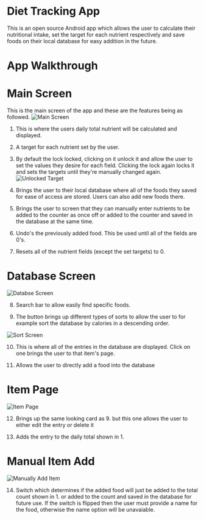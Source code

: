 # Diet Tracking App

This is an open source Android app which allows the user to calculate their nutritional intake, set the target for each nutrient respectively and save foods on their local database for easy addition in the future.   

# App Walkthrough

# Main Screen

This is the main screen of the app and these are the features being as followed. 
![Main Screen](https://github.com/MichaelWoj/DietApp/assets/43684434/01e6c5ef-be2e-4549-bc86-32d63661fe4f)

1. This is where the users daily total nutrient will be calculated and displayed.

2. A target for each nutrient set by the user.

3. By default the lock locked, clicking on it unlock it and allow the user to set the values they desire for each field. Clicking the lock again locks it and sets the targets until they're manually changed again. ![Unlocked Target](https://github.com/MichaelWoj/DietApp/assets/43684434/39572e38-286d-4439-ae98-6082c09b5fac)

4. Brings the user to their local database where all of the foods they saved for ease of access are stored. Users can also add new foods there.

5. Brings the user to screen that they can manually enter nutrients to be added to the counter as once off or added to the counter and saved in the database at the same time.

6. Undo's the previously added food. This be used until all of the fields are 0's.

7. Resets all of the nutrient fields (except the set targets) to 0.

# Database Screen

![Databse Screen](https://github.com/MichaelWoj/DietApp/assets/43684434/b16376e2-dda7-4a79-80e8-e81d73b58346)

8. Search bar to allow easily find specific foods.

9. The button brings up different types of sorts to allow the user to for example sort the database by calories in a descending order.
    
![Sort Screen](https://github.com/MichaelWoj/DietApp/assets/43684434/40e2557f-3395-4640-ab43-6227b84b2477)

10. This is where all of the entries in the database are displayed. Click on one brings the user to that item's page.

11. Allows the user to directly add a food into the database

# Item Page

![Item Page](https://github.com/MichaelWoj/DietApp/assets/43684434/039047c6-4c7f-40b8-8e97-68b4015fbe77)

12. Brings up the same looking card as 9. but this one allows the user to either edit the entry or delete it

13. Adds the entry to the daily total shown in 1.

# Manual Item Add

![Manually Add Item](https://github.com/MichaelWoj/DietApp/assets/43684434/69aab142-4da0-470a-ac0c-6d01638bb1ac)

14. Switch which determines if the added food will just be added to the total count shown in 1. or added to the count and saved in the database for future use. If the switch is flipped then the user must provide a name for the food, otherwise the name option will be unavaiable.
